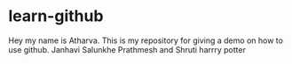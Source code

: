 # learn-github

Hey my name is Atharva. This is my repository for giving a demo on how to use github.
Janhavi Salunkhe 
Prathmesh and Shruti
harrry potter
